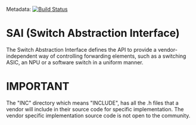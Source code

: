 Metadata: [![Build Status](https://sonic-jenkins.westus2.cloudapp.azure.com/buildStatus/icon?job=sai-meta-build)](https://sonic-jenkins.westus2.cloudapp.azure.com/job/sai-meta-build)

SAI (Switch Abstraction Interface)
==============================================

The Switch Abstraction Interface defines the API to provide a
vendor-independent way of controlling forwarding elements, such as a switching
ASIC, an NPU or a software switch in a uniform manner.


IMPORTANT
=========

The "INC" directory which means "INCLUDE", has all the .h files that a vendor will include in their source code for specific implementation. 
The vendor specific implementation source code is not open to the community. 

 
